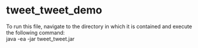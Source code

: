 # tweet_tweet_demo
To run this file, navigate to the directory in which it is contained and execute the following command:<br>
java -ea -jar tweet_tweet.jar
